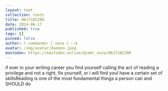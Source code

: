 ```yaml
---
layout: toot
collection: toots
title: 0617182200
date: 2024-06-17
published: true
tags: []
pinned: false
author: ⸸ commander ░ nova ⸸ :~$
avatar: /img/avatar/daemon.jpeg
mastodon: https://mastodon.online/@cmdr_nova/0617182200
---
```


if ever in your writing career you find yourself calling the act of reading a privilege and not a right, fix yourself, or i will find youI have a certain set of skillsReading is one of the most fundamental things a person can and SHOULD do

